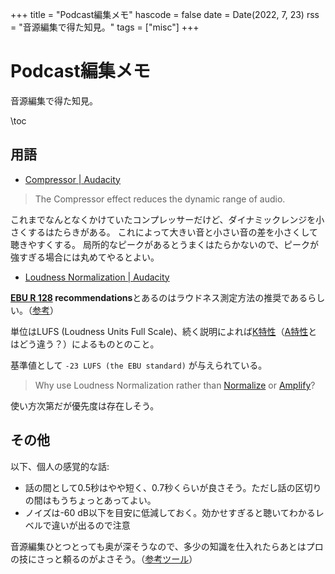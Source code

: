 +++
title = "Podcast編集メモ"
hascode = false
date = Date(2022, 7, 23)
rss = "音源編集で得た知見。"
tags = ["misc"]
+++

# Podcast編集メモ

音源編集で得た知見。

\toc

## 用語

- [Compressor | Audacity](https://manual.audacityteam.org/man/compressor.html)

> The Compressor effect reduces the dynamic range of audio.

これまでなんとなくかけていたコンプレッサーだけど、ダイナミックレンジを小さくするはたらきがある。
これによって大きい音と小さい音の差を小さくして聴きやすくする。
局所的なピークがあるとうまくはたらかないので、ピークが強すぎる場合には丸めてやるとよい。

- [Loudness Normalization | Audacity](https://manual.audacityteam.org/man/loudness_normalization.html)

**[EBU R 128](https://manual.audacityteam.org/man/perceived_loudness_ebu_r_128.html) recommendations**とあるのはラウドネス測定方法の推奨であるらしい。（[参考](https://ja.wikipedia.org/wiki/%E3%83%A9%E3%82%A6%E3%83%89%E3%83%8D%E3%82%B9%E3%83%A1%E3%83%BC%E3%82%BF%E3%83%BC)）

単位はLUFS (Loudness Units Full Scale)、続く説明によれば[K特性](https://www.toyo.co.jp/magazine/detail/id=34307)（[A特性](https://ja.wikipedia.org/wiki/A%E7%89%B9%E6%80%A7)とはどう違う？）によるものとのこと。

基準値として `-23 LUFS (the EBU standard)` が与えられている。

> Why use Loudness Normalization rather than [Normalize](https://manual.audacityteam.org/man/normalize.html) or [Amplify](https://manual.audacityteam.org/man/amplify.html)?

使い方次第だが優先度は存在しそう。


## その他

以下、個人の感覚的な話:

- 話の間として0.5秒はやや短く、0.7秒くらいが良さそう。ただし話の区切りの間はもうちょっとあってよい。
- ノイズは-60 dB以下を目安に低減しておく。効かせすぎると聴いてわかるレベルで違いが出るので注意

音源編集ひとつとっても奥が深そうなので、多少の知識を仕入れたらあとはプロの技にさっと頼るのがよさそう。（[参考ツール](https://auphonic.com/)）
